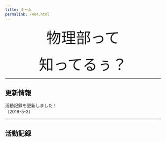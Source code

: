 ```yaml
---
title: ホーム
permalink: /404.html
---
```

<!--
[<img src="https://github.com/goodroot/hugo-classic/raw/master/images/partywizard.gif" style="max-width:15%;min-width:40px;float:right;" alt="Github repo" />](https://github.com/goodroot/hugo-classic)
-->
<div style="text-align: center;">

<font size="8">物理部って</font><br><br>
<font size="8">知ってるぅ？</font><br>

</div>
<hr/>

## 更新情報

活動記録を更新しました！  
（2018-5-3）

<hr/>

## 活動記録
<br>
